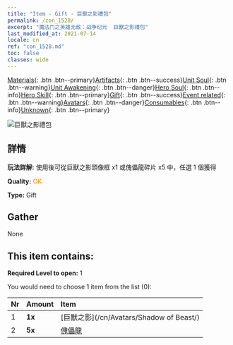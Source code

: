 ```yaml
---
title: "Item - Gift - 巨獸之影禮包"
permalink: /con_1528/
excerpt: "魔法门之英雄无敌：战争纪元  巨獸之影禮包"
last_modified_at: 2021-07-14
locale: cn
ref: "con_1528.md"
toc: false
classes: wide
---
```

 [Materials](/ItemsCN/){: .btn .btn--primary}[Artifacts](/ItemsCN/Artifacts/){: .btn .btn--success}[Unit Soul](/ItemsCN/UnitSoul/){: .btn .btn--warning}[Unit Awakening](/ItemsCN/UnitAwakening/){: .btn .btn--danger}[Hero Soul](/ItemsCN/HeroSoul/){: .btn .btn--info}[Hero Skill](/ItemsCN/HeroSkill/){: .btn .btn--primary}[Gift](/ItemsCN/Gift/){: .btn .btn--success}[Event related](/ItemsCN/Events/){: .btn .btn--warning}[Avatars](/ItemsCN/Avatars/){: .btn .btn--danger}[Consumables](/ItemsCN/Consumables/){: .btn .btn--info}[Unknown](/ItemsCN/Unknown/){: .btn .btn--primary}

 ![巨獸之影禮包](/images/t/i_907142.png)

## 詳情
 **玩法詳解:** 使用後可從巨獸之影頭像框 x1 或傀儡龍碎片 x5 中，任選 1 個獲得

 **Quality:** <span style="color: #FF8C00">OK</span>

 **Type:** Gift

## Gather

  None

## This item contains:

 **Required Level to open:** 1

 You would need to choose 1 item from the list (0):

  | Nr | Amount |     Item    |
  |:---|:-------|:------------|
  | 1 |  **1x** | [巨獸之影](/cn/Avatars/Shadow of Beast/) |  | 
  | 2 |  **5x** | [傀儡龍](/cn/Items/unt_243/) |  | 
